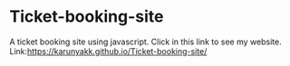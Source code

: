 # Ticket-booking-site
A ticket booking site using javascript. Click in this link to see my website. 
Link:https://karunyakk.github.io/Ticket-booking-site/
